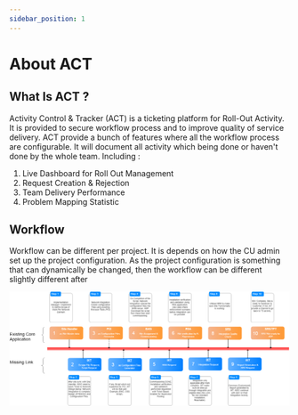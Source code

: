 ```yaml
---
sidebar_position: 1
---
```


# About ACT
## What Is ACT ?
Activity Control & Tracker (ACT) is a ticketing platform for Roll-Out Activity. It is provided to secure workflow process and to improve quality of service delivery. ACT provide a bunch of features where all the workflow process are configurable. It will document all activity which being done or haven't done by the whole team. Including :

 1. Live Dashboard for Roll Out Management 
 2. Request Creation & Rejection 
 3. Team Delivery Performance 
 4. Problem Mapping Statistic

## Workflow
Workflow can be different per project. It is depends on how the CU admin set up the project configuration. As the project configuration is something that can dynamically be changed, then the workflow can be different slightly different after

![Workflow](/img/about/idea.png)
